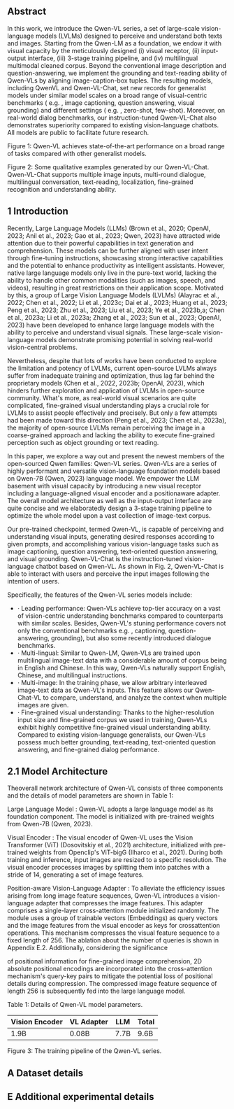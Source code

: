 ## Abstract

In this work, we introduce the Qwen-VL series, a set of large-scale vision-language models (LVLMs) designed to perceive and understand both texts and images. Starting from the Qwen-LM as a foundation, we endow it with visual capacity by the meticulously designed (i) visual receptor, (ii) input-output interface, (iii) 3-stage training pipeline, and (iv) multilingual multimodal cleaned corpus. Beyond the conventional image description and question-answering, we implement the grounding and text-reading ability of Qwen-VLs by aligning image-caption-box tuples. The resulting models, including QwenVL and Qwen-VL-Chat, set new records for generalist models under similar model scales on a broad range of visual-centric benchmarks ( e.g. , image captioning, question answering, visual grounding) and different settings ( e.g. , zero-shot, few-shot). Moreover, on real-world dialog benchmarks, our instruction-tuned Qwen-VL-Chat also demonstrates superiority compared to existing vision-language chatbots. All models are public to facilitate future research.

Figure 1: Qwen-VL achieves state-of-the-art performance on a broad range of tasks compared with other generalist models.

<!-- image -->

<!-- image -->

<!-- image -->

<!-- image -->

Figure 2: Some qualitative examples generated by our Qwen-VL-Chat. Qwen-VL-Chat supports multiple image inputs, multi-round dialogue, multilingual conversation, text-reading, localization, fine-grained recognition and understanding ability.

<!-- image -->

## 1 Introduction

Recently, Large Language Models (LLMs) (Brown et al., 2020; OpenAI, 2023; Anil et al., 2023; Gao et al., 2023; Qwen, 2023) have attracted wide attention due to their powerful capabilities in text generation and comprehension. These models can be further aligned with user intent through fine-tuning instructions, showcasing strong interactive capabilities and the potential to enhance productivity as intelligent assistants. However, native large language models only live in the pure-text world, lacking the ability to handle other common modalities (such as images, speech, and videos), resulting in great restrictions on their application scope. Motivated by this, a group of Large Vision Language Models (LVLMs) (Alayrac et al., 2022; Chen et al., 2022; Li et al., 2023c; Dai et al., 2023; Huang et al., 2023; Peng et al., 2023; Zhu et al., 2023; Liu et al., 2023; Ye et al., 2023b,a; Chen et al., 2023a; Li et al., 2023a; Zhang et al., 2023; Sun et al., 2023; OpenAI, 2023) have been developed to enhance large language models with the ability to perceive and understand visual signals. These large-scale vision-language models demonstrate promising potential in solving real-world vision-central problems.

Nevertheless, despite that lots of works have been conducted to explore the limitation and potency of LVLMs, current open-source LVLMs always suffer from inadequate training and optimization, thus lag far behind the proprietary models (Chen et al., 2022, 2023b; OpenAI, 2023), which hinders further exploration and application of LVLMs in open-source community. What's more, as real-world visual scenarios are quite complicated, fine-grained visual understanding plays a crucial role for LVLMs to assist people effectively and precisely. But only a few attempts had been made toward this direction (Peng et al., 2023; Chen et al., 2023a), the majority of open-source LVLMs remain perceiving the image in a coarse-grained approach and lacking the ability to execute fine-grained perception such as object grounding or text reading.

<!-- image -->

In this paper, we explore a way out and present the newest members of the open-sourced Qwen families: Qwen-VL series. Qwen-VLs are a series of highly performant and versatile vision-language foundation models based on Qwen-7B (Qwen, 2023) language model. We empower the LLM basement with visual capacity by introducing a new visual receptor including a language-aligned visual encoder and a positionaware adapter. The overall model architecture as well as the input-output interface are quite concise and we elaboratedly design a 3-stage training pipeline to optimize the whole model upon a vast collection of image-text corpus.

Our pre-trained checkpoint, termed Qwen-VL, is capable of perceiving and understanding visual inputs, generating desired responses according to given prompts, and accomplishing various vision-language tasks such as image captioning, question answering, text-oriented question answering, and visual grounding. Qwen-VL-Chat is the instruction-tuned vision-language chatbot based on Qwen-VL. As shown in Fig. 2, Qwen-VL-Chat is able to interact with users and perceive the input images following the intention of users.

Specifically, the features of the Qwen-VL series models include:

- · Leading performance: Qwen-VLs achieve top-tier accuracy on a vast of vision-centric understanding benchmarks compared to counterparts with similar scales. Besides, Qwen-VL's stuning performance covers not only the conventional benchmarks e.g. , captioning, question-answering, grounding), but also some recently introduced dialogue benchmarks.
- · Multi-lingual: Similar to Qwen-LM, Qwen-VLs are trained upon multilingual image-text data with a considerable amount of corpus being in English and Chinese. In this way, Qwen-VLs naturally support English, Chinese, and multilingual instructions.
- · Multi-image: In the training phase, we allow arbitrary interleaved image-text data as Qwen-VL's inputs. This feature allows our Qwen-Chat-VL to compare, understand, and analyze the context when multiple images are given.
- · Fine-grained visual understanding: Thanks to the higher-resolution input size and fine-grained corpus we used in training, Qwen-VLs exhibit highly competitive fine-grained visual understanding ability. Compared to existing vision-language generalists, our Qwen-VLs possess much better grounding, text-reading, text-oriented question answering, and fine-grained dialog performance.

## 2.1 Model Architecture

Theoverall network architecture of Qwen-VL consists of three components and the details of model parameters are shown in Table 1:

Large Language Model : Qwen-VL adopts a large language model as its foundation component. The model is initialized with pre-trained weights from Qwen-7B (Qwen, 2023).

Visual Encoder : The visual encoder of Qwen-VL uses the Vision Transformer (ViT) (Dosovitskiy et al., 2021) architecture, initialized with pre-trained weights from Openclip's ViT-bigG (Ilharco et al., 2021). During both training and inference, input images are resized to a specific resolution. The visual encoder processes images by splitting them into patches with a stride of 14, generating a set of image features.

Position-aware Vision-Language Adapter : To alleviate the efficiency issues arising from long image feature sequences, Qwen-VL introduces a vision-language adapter that compresses the image features. This adapter comprises a single-layer cross-attention module initialized randomly. The module uses a group of trainable vectors (Embeddings) as query vectors and the image features from the visual encoder as keys for crossattention operations. This mechanism compresses the visual feature sequence to a fixed length of 256. The ablation about the number of queries is shown in Appendix E.2. Additionally, considering the significance

of positional information for fine-grained image comprehension, 2D absolute positional encodings are incorporated into the cross-attention mechanism's query-key pairs to mitigate the potential loss of positional details during compression. The compressed image feature sequence of length 256 is subsequently fed into the large language model.

Table 1: Details of Qwen-VL model parameters.

| Vision Encoder   | VL Adapter   | LLM   | Total   |
|------------------|--------------|-------|---------|
| 1.9B             | 0.08B        | 7.7B  | 9.6B    |

Figure 3: The training pipeline of the Qwen-VL series.

<!-- image -->

## A Dataset details



## E Additional experimental details



